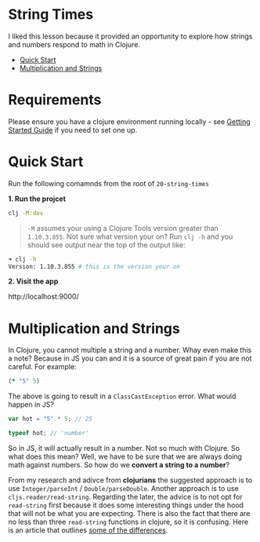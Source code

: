 # String Times

I liked this lesson because it provided an opportunity to explore how strings and numbers respond to math in Clojure.

- [Quick Start](#quick-start)
- [Multiplication and Strings](#multiplication-and-strings)

# Requirements

Please ensure you have a clojure environment running locally - see [Getting Started Guide](https://github.com/tkjone/clojurescript-30#getting-started) if you need to set one up.

# Quick Start

Run the following comamnds from the root of `20-string-times`

**1. Run the projcet**

```bash
clj -M:dev
```

> `-M` assumes your using a Clojure Tools version greater than `1.10.3.855`.  Not sure what version your on?  Run `clj -h` and you should see output near the top of the output like:

```bash
➜ clj -h
Version: 1.10.3.855 # this is the version your on
```


**2. Visit the app**

http://localhost:9000/

# Multiplication and Strings

In Clojure, you cannot multiple a string and a number. Whay even make this a note? Because in JS you can and it is a source of great pain if you are not careful. For example:

```clojure
(* "5" 5)
```

The above is going to result in a `ClassCastException` error. What would happen in JS?

```javascript
var hot = "5" * 5; // 25

typeof hot; // 'number'
```

So in JS, it will actually result in a number. Not so much with Clojure. So what does this mean? Well, we have to be sure that we are always doing math against numbers. So how do we **convert a string to a number**?

From my research and adivce from **clojurians** the suggested approach is to use `Integer/parseInt` / `Double/parseDouble`. Another approach is to use `cljs.reader/read-string`. Regarding the later, the advice is to not opt for `read-string` first because it does some interesting things under the hood that will not be what you are expecting. There is also the fact that there are no less than three `read-string` functions in clojure, so it is confusing. Here is an article that outlines [some of the differences](https://coderwall.com/p/8krwqg/clojure-script-compatibility-magic).
